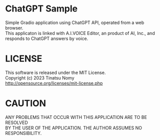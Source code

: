 # ChatGPT Sample
Simple Gradio application using ChatGPT API, operated from a web browser.  
This applicaton is linked with A.I.VOICE Editor, an product of AI, Inc., and responds to ChatGPT answers by voice.  
# LICENSE
This software is released under the MIT License.  
Copyright (c) 2023 Tinatsu Nomy  
http://opensource.org/licenses/mit-license.php  
# CAUTION
ANY PROBLEMS THAT OCCUR WITH THIS APPLICATION ARE TO BE RESOLVED  
BY THE USER OF THE APPLICATION. THE AUTHOR ASSUMES NO RESPONSIBILITY.
